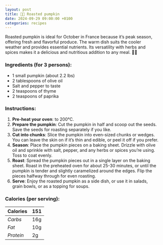 ```yaml
---
layout: post
title: 👨‍🍳 Roasted pumpkin
date: 2024-09-29 09:00:00 +0100
categories: recipes
---
```


Roasted pumpkin is ideal for October in France because it’s peak season, offering fresh and flavorful produce. The warm dish suits the cooler weather and provides essential nutrients. Its versatility with herbs and spices makes it a delicious and nutritious addition to any meal. 🍂🎃

### Ingredients (for 3 persons):
- 1 small pumpkin (about 2.2 lbs)
- 2 tablespoons of olive oil
- Salt and pepper to taste
- 2 teaspoons of thyme
- 2 teaspoons of paprika

### Instructions:

1. **Pre-heat your oven**: to 200°C.
2. **Prepare the pumpkin**: Cut the pumpkin in half and scoop out the seeds. Save the seeds for roasting separately if you like.
3. **Cut into chunks**: Slice the pumpkin into even-sized chunks or wedges. You can leave the skin on if it’s thin and edible, or peel it off if you prefer.
4. **Season**: Place the pumpkin pieces on a baking sheet. Drizzle with olive oil and sprinkle with salt, pepper, and any herbs or spices you’re using. Toss to coat evenly.
5. **Roast**: Spread the pumpkin pieces out in a single layer on the baking sheet. Roast in the preheated oven for about 25-30 minutes, or until the pumpkin is tender and slightly caramelized around the edges. Flip the pieces halfway through for even roasting.
6. **Serve**: Enjoy the roasted pumpkin as a side dish, or use it in salads, grain bowls, or as a topping for soups.

### Calories (per serving):

| **Calories** | 151 |
| ----------- | ----------- |
| *Carbs* | 16g |
| *Fat* | 10g |
| *Protein* | 2g |